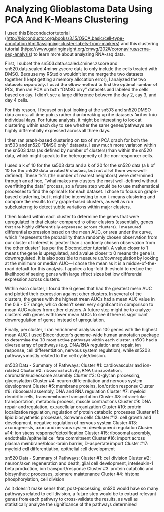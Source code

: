 # Analyzing Glioblastoma Data Using PCA And K-Means Clustering

I used this Bioconductor tutorial (http://bioconductor.org/books/3.15/OSCA.basic/cell-type-annotation.html#assigning-cluster-labels-from-markers) and this clustering tutorial (https://www.gaininginsight.org/cmwg/2020/coronavirus/scrna-seq-analysis) to learn more about analyzing RNA-seq data. 

First, I subset the sn503.data.scaled.4miner.zscore and sn520.data.scaled.4miner.zscore data to only include the cells treated with DMSO. Because my RStudio wouldn’t let me merge the two datasets together (I kept getting a memory allocation error), I analyzed the two datasets separately. I used the elbow method to find the optimal number of PCs, then ran PCA on both “DMSO only” datasets and labeled the cells based on day. I didn’t see a large difference between the day 2, day 3, and day 4 cells. 

For this reason, I focused on just looking at the sn503 and sn520 DMSO data across all time points rather than breaking up the datasets further into individual days. For future analysis, it might be interesting to look at clustering within each day to see whether the same genes/pathways are highly differentially expressed across all three days.

I then ran graph-based clustering on top of my PCA graph for both the sn503 and sn520 “DMSO only” datasets. I saw much more variation within the sn503 data (as defined by number of clusters) than within the sn520 data, which might speak to the heterogeneity of the non-responder cells. 

I used a k of 10 for the sn503 data and a k of 20 for the sn520 data  (a k of 10 for the sn520 data created 6 clusters, but not all of them were well-defined). These “k”s (the number of nearest neighbors) were determined through an ad hoc, “what makes my clusters the most well-defined without overfitting the data” process, so a future step would be to use mathematical processes to find the optimal k for each dataset. I chose to focus on graph-based clustering, but it might be interesting to run k-means clustering and compare the results to my graph-based clusters, as well as run subclustering to detect subtle variations within major clusters.

I then looked within each cluster to determine the genes that were upregulated in that cluster compared to other clusters (essentially, genes that are highly differentially expressed across clusters). I measured differential expression based on the mean AUC, or area under the curve, which “represents the probability that a randomly chosen observation from our cluster of interest is greater than a randomly chosen observation from the other cluster” (as per the Bioconductor tutorial). A value closer to 1 means the gene is upregulated, and a value closer to 0 means the gene is downregulated. It is also possible to measure up/downregulation by looking at the minimum or median AUC—I chose the mean as it is a middle-of-the-road default for this analysis. I applied a log-fold threshold to reduce the likelihood of seeing genes with large effect sizes but low differential expression across clusters.

Within each cluster, I found the 6 genes that had the greatest mean AUC and plotted their expression against other clusters. In several of the clusters, the genes with the highest mean AUCs had a mean AUC value in the 0.6 - 0.7 range, which doesn’t seem very significant in comparison to mean AUC values from other clusters. A future step might be to analyze clusters with genes with lower mean AUCs to see if there is significant downregulation of genes instead of upregulation. 

Finally, per cluster, I ran enrichment analysis on 100 genes with the highest mean AUC. I used Bioconductor’s genome-wide human annotation package to determine the 30 most active pathways within each cluster. sn503 had a diverse array of pathways (e.g. DNA/RNA regulation and repair, ion response, cell differentiation, nervous system regulation), while sn520’s pathways mostly related to the cell cycle/division.  

sn503 Data - Summary of Pathways:
Cluster #1: cardiovascular and ion-related
Cluster #2: ribosomal activity, RNA transportation, chromatin/nucleosome assembly
Cluster #3: O-glycan processing, glycosylation
Cluster #4: neuron differentiation and nervous system development
Cluster #5: membrane proteins, ion/cation response
Cluster #6: ribosomal assembly, DNA and RNA regulation
Cluster #7: myeloid dendritic cells, transmembrane transportation
Cluster #8: intracellular transportation, metabolic process, muscle contractions
Cluster #9: DNA repair and regulation, extracellular organization
Cluster #10: protein localization regulation, regulation of protein catabolic processes
Cluster #11: lipid biosynthetic processes, Schwann cells
Cluster #12: cell growth and development, negative regulation of nervous system
Cluster #13: axonogenesis, axon and nervous system development regulation
Cluster #14: ion stress response/detoxification
Cluster #15: ribosomal assembly, endothelial/epithelial cell fate commitment
Cluster #16: import across plasma membrane/blood-brain barrier, D-aspertate import
Cluster #17: myeloid cell differentiation, epithelial cell development

sn520 Data - Summary of Pathways:
Cluster #1: cell division
Cluster #2: neuron/axon regeneration and death, glial cell development, interleukin-1 beta production, ion transport/response
Cluster #3: protein catabolic and biosynthetic processes, telomere maintenance
Cluster #4: histone phosphorylation, cell division

As it doesn’t make sense that, post-processing, sn520 would have so many pathways related to cell division, a future step would be to extract relevant genes from each pathway to cross-validate the results, as well as statistically analyze the significance of the pathways determined.
